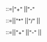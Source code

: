


<ParenthesesExpression>::=<MultiplicativeExpression>|<AddtiveExpression>"+"
                      <MultiplicativeExpression>|<AddtiveExpression>|"-"<MultiplicativeExpression>

<MultiplicativeExpression>::=<Number>|<MultiplicativeExpression>|<ParenthesesExpression>"*"
                             <Number>|<MUltiplicativeExpression>|<ParenthesesExpression>"/"
                             <Number>|<MUltiplicativeExpression>|<ParenthesesExpression>


<AddtiveExpression>::=<MultiplicativeExpression>|<AddtiveExpression>|<ParenthesesExpression>"+"
                      <MultiplicativeExpression>|<AddtiveExpression>|<ParenthesesExpression>"-"
                      <MultiplicativeExpression>|<AddtiveExpression>|<ParenthesesExpression>

                      